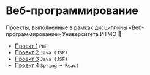 # Веб-программирование
Проекты, выполненные в рамках дисциплины «Веб-программирование» Университета ИТМО :school_satchel:

- [Проект 1](/web-lab1) `PHP`
- [Проект 2](/web-lab2) `Java (JSP)`
- [Проект 3](/web-lab3) `Java (JSF)`
- [Проект 4](/web-lab4) `Spring + React`
